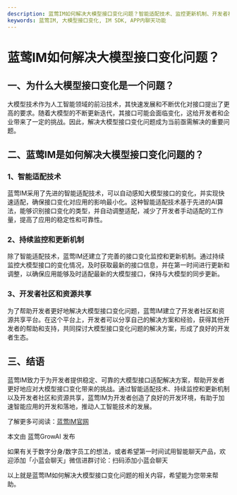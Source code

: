 ```yaml
---
description: 蓝莺IM如何解决大模型接口变化问题？智能适配技术、监控更新机制、开发者社区资源共享等方法帮助解决大模型接口变化问题。
keywords: 蓝莺IM, 大模型接口变化, IM SDK, APP内聊天功能
---
```

# 蓝莺IM如何解决大模型接口变化问题？

## 一、为什么大模型接口变化是一个问题？
大模型技术作为人工智能领域的前沿技术，其快速发展和不断优化对接口提出了更高的要求。随着大模型的不断更新迭代，其接口可能会面临变化，这给开发者和企业带来了一定的挑战。因此，解决大模型接口变化问题成为当前亟需解决的重要问题。

## 二、蓝莺IM是如何解决大模型接口变化问题的？

### 1、智能适配技术
蓝莺IM采用了先进的智能适配技术，可以自动感知大模型接口的变化，并实现快速适配，确保接口变化对应用的影响最小化。这种智能适配技术基于先进的AI算法，能够识别接口变化的类型，并自动调整适配，减少了开发者手动适配的工作量，提高了应用的稳定性和可靠性。

### 2、持续监控和更新机制
除了智能适配技术，蓝莺IM还建立了完善的接口变化监控和更新机制。通过持续监控大模型接口的变化情况，及时获取最新的接口信息，并在第一时间进行更新和调整，以确保应用能够及时适配最新的大模型接口，保持与大模型的同步更新。

### 3、开发者社区和资源共享
为了帮助开发者更好地解决大模型接口变化问题，蓝莺IM建立了开发者社区和资源共享平台。在这个平台上，开发者可以分享自己的解决方案和经验，获得其他开发者的帮助和支持，共同探讨大模型接口变化问题的解决方案，形成了良好的开发者生态。

## 三、结语
蓝莺IM致力于为开发者提供稳定、可靠的大模型接口适配解决方案，帮助开发者更好地应对大模型接口变化带来的挑战。通过智能适配技术、持续监控和更新机制以及开发者社区和资源共享，蓝莺IM为开发者创造了良好的开发环境，有助于加速智能应用的开发和落地，推动人工智能技术的发展。

了解更多可阅读：[蓝莺IM官网](https://www.lanyingim.com)

本文由 蓝莺GrowAI 发布

如果有关于数字分身/数字员工的想法，或者希望第一时间试用智能聊天产品，欢迎添加「小蓝会聊天」微信进群讨论：扫码添加小蓝会聊天

以上就是蓝莺IM如何解决大模型接口变化问题的相关内容，希望能为您带来帮助。
